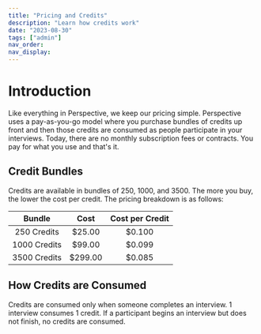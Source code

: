 ```yaml
---
title: "Pricing and Credits"
description: "Learn how credits work"
date: "2023-08-30"
tags: ["admin"]
nav_order: 
nav_display: 
---
```


# Introduction

Like everything in Perspective, we keep our pricing simple. Perspective uses a pay-as-you-go model where you purchase bundles of credits up front and then those credits are consumed as people participate in your interviews. Today, there are no monthly subscription fees or contracts. You pay for what you use and that's it.

## Credit Bundles

Credits are available in bundles of 250, 1000, and 3500. The more you buy, the lower the cost per credit. The pricing breakdown is as follows:

| **Bundle** | **Cost** | **Cost per Credit** |
| :---: | :---: | :---: |
| 250 Credits | $25.00 | $0.100 |
| 1000 Credits | $99.00 | $0.099 |
| 3500 Credits | $299.00 | $0.085 |

## How Credits are Consumed

Credits are consumed only when someone completes an interview. 1 interview consumes 1 credit. If a participant begins an interview but does not finish, no credits are consumed.
